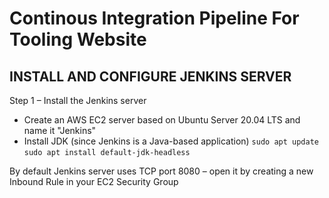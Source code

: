  # Continous Integration Pipeline For Tooling Website


## INSTALL AND CONFIGURE JENKINS SERVER
Step 1 – Install the Jenkins server
- Create an AWS EC2 server based on Ubuntu Server 20.04 LTS and name it "Jenkins"
- Install JDK (since Jenkins is a Java-based application)
`sudo apt update`
`sudo apt install default-jdk-headless`

By default Jenkins server uses TCP port 8080 – open it by creating a new Inbound Rule in your EC2 Security Group
